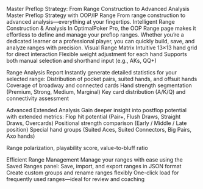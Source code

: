 Master Preflop Strategy: From Range Construction to Advanced Analysis
Master Preflop Strategy with OOP/IP Range
From range construction to advanced analysis—everything at your fingertips.
Intelligent Range Construction & Analysis
In OptimalPoker Pro, the OOP Range page makes it effortless to define and manage your preflop ranges. Whether you’re a dedicated learner or a professional player, you can quickly build, save, and analyze ranges with precision.
Visual Range Matrix
Intuitive 13×13 hand grid for direct interaction
Flexible weight adjustment for each hand
Supports both manual selection and shorthand input (e.g., AKs, QQ+)


Range Analysis Report
Instantly generate detailed statistics for your selected range:
Distribution of pocket pairs, suited hands, and offsuit hands
Coverage of broadway and connected cards
Hand strength segmentation (Premium, Strong, Medium, Marginal)
Key card distribution (A/K/Q) and connectivity assessment


Advanced Extended Analysis
Gain deeper insight into postflop potential with extended metrics:
Flop hit potential (Pair+, Flush Draws, Straight Draws, Overcards)
Positional strength comparison (Early / Middle / Late position)
Special hand groups (Suited Aces, Suited Connectors, Big Pairs, Axo hands)


Range polarization, playability score, value-to-bluff ratio


Efficient Range Management
Manage your ranges with ease using the Saved Ranges panel:
Save, import, and export ranges in JSON format
Create custom groups and rename ranges flexibly
One-click load for frequently used ranges—ideal for review and coaching
